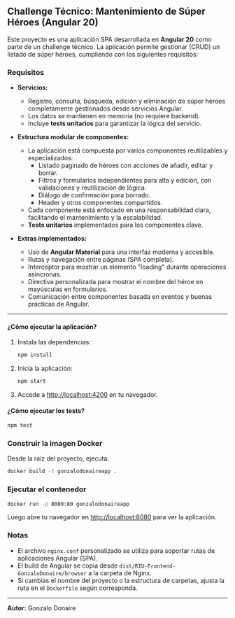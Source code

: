 ## Challenge Técnico: Mantenimiento de Súper Héroes (Angular 20)

Este proyecto es una aplicación SPA desarrollada en **Angular 20** como parte de un challenge técnico. La aplicación permite gestionar (CRUD) un listado de súper héroes, cumpliendo con los siguientes requisitos:

### Requisitos

- **Servicios:**

  - Registro, consulta, búsqueda, edición y eliminación de súper héroes completamente gestionados desde servicios Angular.
  - Los datos se mantienen en memoria (no requiere backend).
  - Incluye **tests unitarios** para garantizar la lógica del servicio.

- **Estructura modular de componentes:**

  - La aplicación está compuesta por varios componentes reutilizables y especializados:
    - Listado paginado de héroes con acciones de añadir, editar y borrar.
    - Filtros y formularios independientes para alta y edición, con validaciones y reutilización de lógica.
    - Diálogo de confirmación para borrado.
    - Header y otros componentes compartidos.
  - Cada componente está enfocado en una responsabilidad clara, facilitando el mantenimiento y la escalabilidad.
  - **Tests unitarios** implementados para los componentes clave.

- **Extras implementados:**
  - Uso de **Angular Material** para una interfaz moderna y accesible.
  - Rutas y navegación entre páginas (SPA completa).
  - Interceptor para mostrar un elemento "loading" durante operaciones asíncronas.
  - Directiva personalizada para mostrar el nombre del héroe en mayúsculas en formularios.
  - Comunicación entre componentes basada en eventos y buenas prácticas de Angular.

---

#### ¿Cómo ejecutar la aplicación?

1. Instala las dependencias:
   ```bash
   npm install
   ```
2. Inicia la aplicación:
   ```bash
   npm start
   ```
3. Accede a [http://localhost:4200](http://localhost:4200) en tu navegador.

#### ¿Cómo ejecutar los tests?

```bash
npm test
```

### Construir la imagen Docker

Desde la raíz del proyecto, ejecuta:

```sh
docker build -t gonzalodonaireapp .
```

### Ejecutar el contenedor

```sh
docker run -p 8080:80 gonzalodonaireapp
```

Luego abre tu navegador en [http://localhost:8080](http://localhost:8080) para ver la aplicación.

### Notas

- El archivo `nginx.conf` personalizado se utiliza para soportar rutas de aplicaciones Angular (SPA).
- El build de Angular se copia desde `dist/RIU-Frontend-GonzaloDonaire/browser` a la carpeta de Nginx.
- Si cambias el nombre del proyecto o la estructura de carpetas, ajusta la ruta en el `Dockerfile` según corresponda.

---

**Autor:** Gonzalo Donaire
